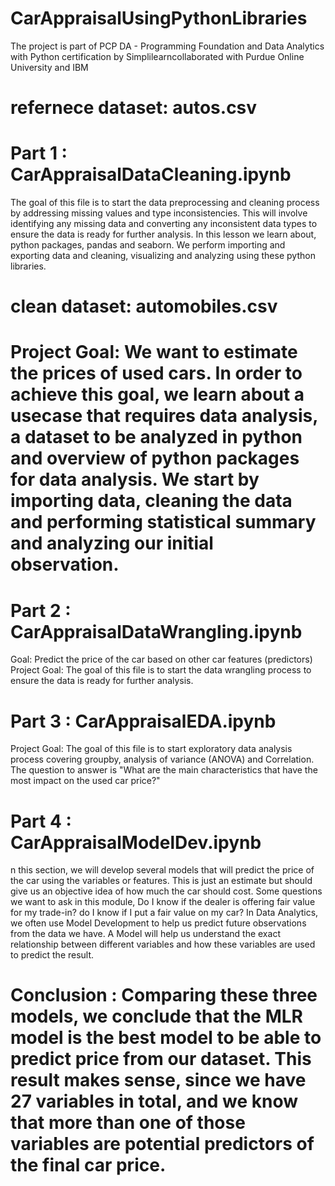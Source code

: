 # CarAppraisalUsingPythonLibraries
The project is part of PCP DA - Programming Foundation and Data Analytics with Python certification by Simplilearncollaborated with  Purdue Online University and IBM
# refernece dataset: autos.csv
# Part 1 : CarAppraisalDataCleaning.ipynb 
The goal of this file is to start the data preprocessing and cleaning process by addressing missing values and type inconsistencies. This will involve identifying any missing data and converting any inconsistent data types to ensure the data is ready for further analysis.
In this lesson we learn about, python packages, pandas and seaborn. We perform importing and exporting data and cleaning, visualizing and analyzing using these python libraries.
# clean dataset: automobiles.csv
# Project Goal: We want to estimate the prices of used cars. In order to achieve this goal, we learn about a usecase that requires data analysis, a dataset to be analyzed in python and overview of python packages for data analysis. We start by importing data, cleaning the data and performing statistical summary and analyzing our initial observation.
# Part 2 : CarAppraisalDataWrangling.ipynb
Goal: Predict the price of the car based on other car features (predictors)
Project Goal: The goal of this file is to start the data wrangling process to ensure the data is ready for further analysis.
# Part 3 : CarAppraisalEDA.ipynb 
Project Goal: The goal of this file is to start exploratory data analysis process covering groupby, analysis of variance (ANOVA) and Correlation.
The question to answer is "What are the main characteristics that have the most impact on the used car price?"
# Part 4 : CarAppraisalModelDev.ipynb 
n this section, we will develop several models that will predict the price of the car using the variables or features. This is just an estimate but should give us an objective idea of how much the car should cost. Some questions we want to ask in this module,
Do I know if the dealer is offering fair value for my trade-in? do I know if I put a fair value on my car? 
In Data Analytics, we often use Model Development to help us predict future observations from the data we have. A Model will help us understand the exact relationship between different variables and how these variables are used to predict the result.
# Conclusion : Comparing these three models, we conclude that the MLR model is the best model to be able to predict price from our dataset. This result makes sense, since we have 27 variables in total, and we know that more than one of those variables are potential predictors of the final car price.
